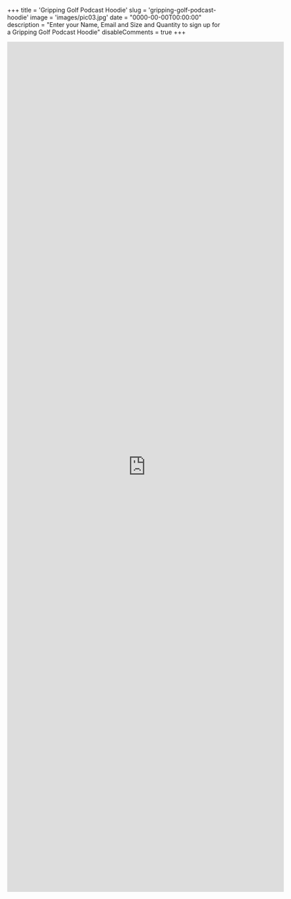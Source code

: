 +++
title = 'Gripping Golf Podcast Hoodie'
slug = 'gripping-golf-podcast-hoodie'
image = 'images/pic03.jpg'
date = "0000-00-00T00:00:00"
description = "Enter your Name, Email and Size and Quantity to sign up for a Gripping Golf Podcast Hoodie"
disableComments = true
+++



<iframe src="https://docs.google.com/forms/d/e/1FAIpQLSdnX3gQaf7HHgXdXoyQXeAtPzdMSum7HJCrdbCrdzJyc24wIA/viewform?embedded=true" width="640" height="1964" frameborder="0" marginheight="0" marginwidth="0">Loading…</iframe>
